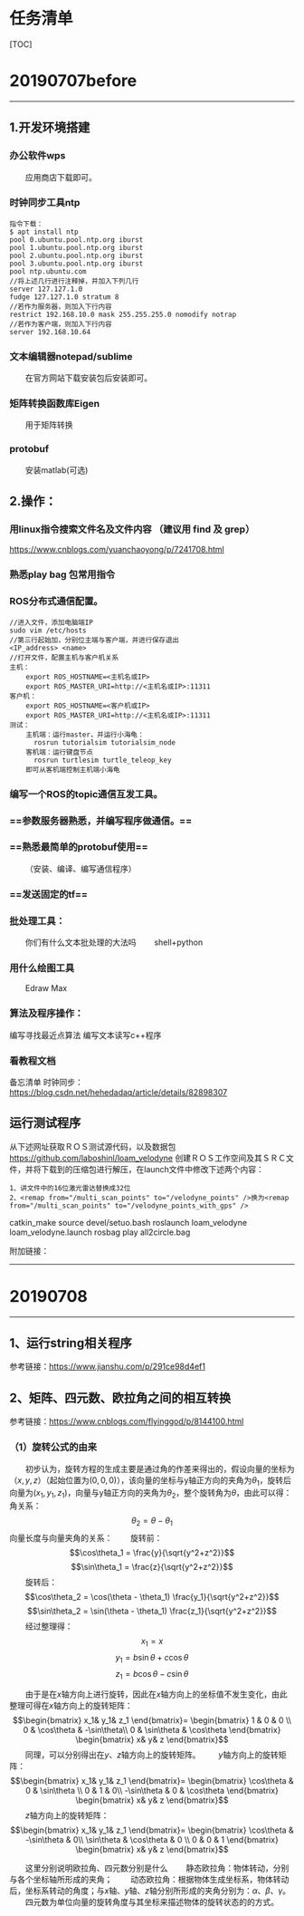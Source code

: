 # 任务清单

[TOC]

# 20190707before
----
## 1.开发环境搭建
### 办公软件wps
&#8195;&#8195;应用商店下载即可。
### 时钟同步工具ntp
```
指令下载：
$ apt install ntp
pool 0.ubuntu.pool.ntp.org iburst
pool 1.ubuntu.pool.ntp.org iburst
pool 2.ubuntu.pool.ntp.org iburst
pool 3.ubuntu.pool.ntp.org iburst
pool ntp.ubuntu.com
//将上述几行进行注释掉，并加入下列几行
server 127.127.1.0
fudge 127.127.1.0 stratum 8
//若作为服务器，则加入下行内容
restrict 192.168.10.0 mask 255.255.255.0 nomodify notrap
//若作为客户端，则加入下行内容
server 192.168.10.64
```
### 文本编辑器notepad/sublime
&#8195;&#8195;在官方网站下载安装包后安装即可。

### 矩阵转换函数库Eigen
&#8195;&#8195;用于矩阵转换
### protobuf
&#8195;&#8195;安装matlab(可选)

## 2.操作：
### 用linux指令搜索文件名及文件内容 （建议用 find 及 grep）
https://www.cnblogs.com/yuanchaoyong/p/7241708.html
### 熟悉play bag 包常用指令
### ROS分布式通信配置。
```
//进入文件，添加电脑端IP
sudo vim /etc/hosts
//第三行起始加，分别位主端与客户端，并进行保存退出
<IP_address> <name>
//打开文件，配置主机与客户机关系
主机：
    export ROS_HOSTNAME=<主机名或IP>
    export ROS_MASTER_URI=http://<主机名或IP>:11311
客户机：
    export ROS_HOSTNAME=<客户机或IP>
    export ROS_MASTER_URI=http://<主机名或IP>:11311
测试：
    主机端：运行master，并运行小海龟：
      rosrun tutorialsim tutorialsim_node
    客机端：运行键盘节点
      rosrun turtlesim turtle_teleop_key
    即可从客机端控制主机端小海龟
```


### 编写一个ROS的topic通信互发工具。
### ==参数服务器熟悉，并编写程序做通信。==
### ==熟悉最简单的protobuf使用==
&#8195;&#8195;（安装、编译、编写通信程序）
### ==发送固定的tf==

### 批处理工具：
&#8195;&#8195;你们有什么文本批处理的大法吗
&#8195;&#8195;shell+python
### 用什么绘图工具
&#8195;&#8195;Edraw Max

### 算法及程序操作：
编写寻找最近点算法
编写文本读写c++程序

### 看教程文档
备忘清单
时钟同步：https://blog.csdn.net/hehedadaq/article/details/82898307

## 运行测试程序
从下述网址获取ＲＯＳ测试源代码，以及数据包
https://github.com/laboshinl/loam_velodyne
创建ＲＯＳ工作空间及其ＳＲＣ文件，并将下载到的压缩包进行解压，在launch文件中修改下述两个内容：
```
1、讲文件中的16位激光雷达替换成32位
2、<remap from="/multi_scan_points" to="/velodyne_points" />换为<remap from="/multi_scan_points" to="/velodyne_points_with_gps" />
```
catkin_make
source devel/setuo.bash
roslaunch loam_velodyne loam_velodyne.launch
rosbag play all2circle.bag

附加链接：


----

# 20190708
---
## 1、运行string相关程序
参考链接：https://www.jianshu.com/p/291ce98d4ef1

## 2、矩阵、四元数、欧拉角之间的相互转换
参考链接：https://www.cnblogs.com/flyinggod/p/8144100.html
### （1）旋转公式的由来
&#8195;&#8195;初步认为，旋转方程的生成主要是通过角的作差来得出的，假设向量的坐标为$（x, y, z）$（起始位置为$(0, 0, 0)$），该向量的坐标与y轴正方向的夹角为$\theta_1$，旋转后向量为$(x_1,y_1,z_1)$，向量与y轴正方向的夹角为$\theta_2$，整个旋转角为$\theta$，由此可以得：
角关系：
$$\theta_2 = \theta - \theta_1$$
向量长度与向量夹角的关系：
&#8195;&#8195;旋转前：
$$\cos\theta_1 = \frac{y}{\sqrt{y^2+z^2}}$$
$$\sin\theta_1 = \frac{z}{\sqrt{y^2+z^2}}$$
&#8195;&#8195;旋转后：
$$\cos\theta_2 = \cos(\theta - \theta_1) \frac{y_1}{\sqrt{y^2+z^2}}$$
$$\sin\theta_2 = \sin(\theta - \theta_1) \frac{z_1}{\sqrt{y^2+z^2}}$$
&#8195;&#8195;经过整理得：
$$x_1 = x$$
$$y_1 = b\sin\theta + c\cos\theta$$
$$z_1 = b\cos\theta - c\sin\theta$$

&#8195;&#8195;由于是在$x$轴方向上进行旋转，因此在$x$轴方向上的坐标值不发生变化，由此整理可得在$x$轴方向上的旋转矩阵：
$$\begin{bmatrix}
x_1& y_1& z_1
\end{bmatrix}=
\begin{bmatrix}
1 & 0 & 0 \\
0 & \cos\theta & -\sin\theta\\
0 & \sin\theta & \cos\theta
\end{bmatrix}
\begin{bmatrix}
x& y& z
\end{bmatrix}$$
&#8195;&#8195;同理，可以分别得出在$y$、$z$轴方向上的旋转矩阵。
&#8195;&#8195;$y$轴方向上的旋转矩阵：
$$\begin{bmatrix}
x_1& y_1& z_1
\end{bmatrix}=
\begin{bmatrix}
\cos\theta & 0 & \sin\theta \\
0 & 1 & 0\\
-\sin\theta & 0 & \cos\theta
\end{bmatrix}
\begin{bmatrix}
x& y& z
\end{bmatrix}$$
&#8195;&#8195;$z$轴方向上的旋转矩阵：
$$\begin{bmatrix}
x_1& y_1& z_1
\end{bmatrix}=
\begin{bmatrix}
\cos\theta & -\sin\theta & 0\\
\sin\theta & \cos\theta & 0 \\
0 & 0 & 1
\end{bmatrix}
\begin{bmatrix}
x& y& z
\end{bmatrix}$$

&#8195;&#8195;这里分别说明欧拉角、四元数分别是什么
&#8195;&#8195;静态欧拉角：物体转动，分别与各个坐标轴所形成的夹角；
&#8195;&#8195;动态欧拉角：根据物体生成坐标系，物体转动后，坐标系转动的角度；与$x$轴、$y$轴、$z$轴分别所形成的夹角分别为：$\alpha$、$\beta$、$\gamma$。
&#8195;&#8195;四元数为单位向量的旋转角度与其坐标来描述物体的旋转状态的的方式。
